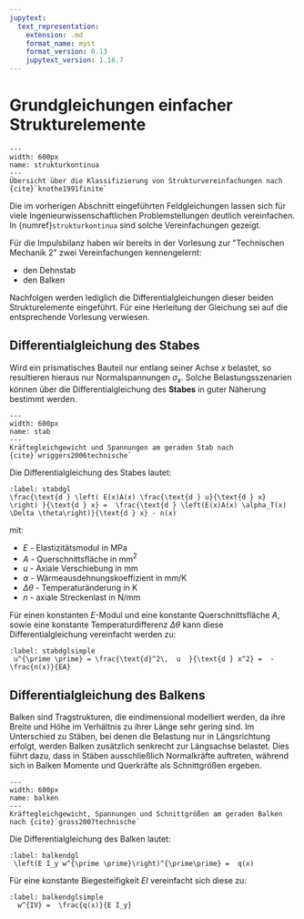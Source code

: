 ```yaml
---
jupytext:
  text_representation:
    extension: .md
    format_name: myst
    format_version: 0.13
    jupytext_version: 1.16.7
---
```


# Grundgleichungen einfacher Strukturelemente

```{figure} images/Strukturelemente_Knothe.png
---
width: 600px
name: strukturkontinua
---
Übersicht über die Klassifizierung von Strukturvereinfachungen nach {cite}`knothe1991finite`
```

Die im vorherigen Abschnitt eingeführten Feldgleichungen lassen sich für viele Ingenieurwissenschaftlichen Problemstellungen deutlich vereinfachen. In {numref}`strukturkontinua` sind solche Vereinfachungen gezeigt.

Für die Impulsbilanz haben wir bereits in der Vorlesung zur "Technischen Mechanik 2" zwei Vereinfachungen kennengelernt:

- den Dehnstab
- den Balken

Nachfolgen werden lediglich die Differentialgleichungen dieser beiden Strukturelemente eingeführt. Für eine Herleitung der Gleichung sei auf die entsprechende Vorlesung verwiesen.


## Differentialgleichung des Stabes

Wird ein prismatisches Bauteil nur entlang seiner Achse $x$ belastet, so resultieren hieraus nur Normalspannungen $\sigma_x$. Solche Belastungsszenarien können über die Differentialgleichung des **Stabes** in guter Näherung bestimmt werden.

```{figure} images/Stab_TMKompakt.png
---
width: 600px
name: stab
---
Kräftegleichgewicht und Spannungen am geraden Stab nach {cite}`wriggers2006technische`
```

Die Differentialgleichung des Stabes lautet:

```{math}
:label: stabdgl
\frac{\text{d } \left( E(x)A(x) \frac{\text{d } u}{\text{d } x} \right) }{\text{d } x} =  \frac{\text{d } \left(E(x)A(x) \alpha_T(x) \Delta \theta\right)}{\text{d } x} - n(x)
```
mit:
- $E$ - Elastizitätsmodul in MPa
- $A$ - Querschnittsfläche in mm$^2$
- $u$ - Axiale Verschiebung in mm
- $\alpha$ - Wärmeausdehnungskoeffizient in mm/K
- $\Delta \theta$ - Temperaturänderung in K
- $n$ - axiale Streckenlast in N/mm

Für einen konstanten $E$-Modul und eine konstante Querschnittsfläche $A$, sowie eine konstante Temperaturdifferenz $\Delta \theta$ kann diese Differentialgleichung vereinfacht werden zu:

```{math}
:label: stabdglsimple
 u^{\prime \prime} = \frac{\text{d}^2\,  u  }{\text{d } x^2} =  - \frac{n(x)}{EA}
```


## Differentialgleichung des Balkens

Balken sind Tragstrukturen, die eindimensional modelliert werden, da ihre Breite und Höhe im Verhältnis zu ihrer Länge sehr gering sind. Im Unterschied zu Stäben, bei denen die Belastung nur in Längsrichtung erfolgt, werden Balken zusätzlich senkrecht zur Längsachse belastet. Dies führt dazu, dass in Stäben ausschließlich Normalkräfte auftreten, während sich in Balken Momente und Querkräfte als Schnittgrößen ergeben.

```{figure} images/Balken_TM2.png
---
width: 600px
name: balken
---
Kräftegleichgewicht, Spannungen und Schnittgrößen am geraden Balken nach {cite}`gross2007technische`
```

Die Differentialgleichung des Balken lautet:

```{math}
:label: balkendgl
 \left(E I_y w^{\prime \prime}\right)^{\prime\prime} =  q(x)
```
Für eine konstante Biegesteifigkeit $EI$ vereinfacht sich diese zu:
```{math}
:label: balkendglsimple
  w^{IV} =  \frac{q(x)}{E I_y}
```
